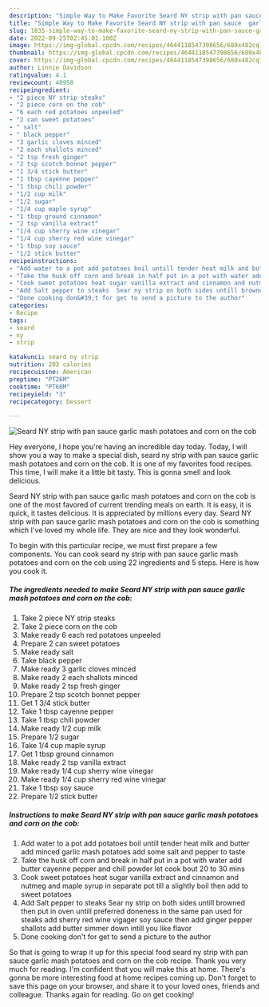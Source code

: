 ```yaml
---
description: "Simple Way to Make Favorite Seard NY strip with pan sauce  garlic mash potatoes and corn on the cob"
title: "Simple Way to Make Favorite Seard NY strip with pan sauce  garlic mash potatoes and corn on the cob"
slug: 1835-simple-way-to-make-favorite-seard-ny-strip-with-pan-sauce-garlic-mash-potatoes-and-corn-on-the-cob
date: 2022-09-25T02:45:01.100Z
image: https://img-global.cpcdn.com/recipes/4644118547398656/680x482cq70/seard-ny-strip-with-pan-sauce-garlic-mash-potatoes-and-corn-on-the-cob-recipe-main-photo.jpg
thumbnail: https://img-global.cpcdn.com/recipes/4644118547398656/680x482cq70/seard-ny-strip-with-pan-sauce-garlic-mash-potatoes-and-corn-on-the-cob-recipe-main-photo.jpg
cover: https://img-global.cpcdn.com/recipes/4644118547398656/680x482cq70/seard-ny-strip-with-pan-sauce-garlic-mash-potatoes-and-corn-on-the-cob-recipe-main-photo.jpg
author: Linnie Davidson
ratingvalue: 4.1
reviewcount: 40958
recipeingredient:
- "2 piece NY strip steaks"
- "2 piece corn on the cob"
- "6 each red potatoes unpeeled"
- "2 can sweet potatoes"
- " salt"
- " black pepper"
- "3 garlic cloves minced"
- "2 each shallots minced"
- "2 tsp fresh ginger"
- "2 tsp scotch bonnet pepper"
- "1 3/4 stick butter"
- "1 tbsp cayenne pepper"
- "1 tbsp chili powder"
- "1/2 cup milk"
- "1/2 sugar"
- "1/4 cup maple syrup"
- "1 tbsp ground cinnamon"
- "2 tsp vanilla extract"
- "1/4 cup sherry wine vinegar"
- "1/4 cup sherry red wine vinegar"
- "1 tbsp soy sauce"
- "1/2 stick butter"
recipeinstructions:
- "Add water to a pot add potatoes boil untill tender heat milk and butter add minced garlic mash potatoes add some salt and pepper to taste"
- "Take the husk off corn and break in half put in a pot with water add butter cayenne pepper and chill powder let cook bout 20 to 30 mins"
- "Cook sweet potatoes heat sugar vanilla extract and cinnamon and nutmeg and maple syrup in separate pot till a slightly boil then add to sweet potatoes"
- "Add Salt pepper to steaks  Sear ny strip on both sides untill browned then put in oven untill preferred doneness in the same pan used for steaks add sherry red wine vigager soy sauce then add ginger pepper shallots add butter simmer down intill you like flavor"
- "Done cooking don&#39;t for get to send a picture to the author"
categories:
- Recipe
tags:
- seard
- ny
- strip

katakunci: seard ny strip 
nutrition: 203 calories
recipecuisine: American
preptime: "PT26M"
cooktime: "PT60M"
recipeyield: "3"
recipecategory: Dessert

---
```



![Seard NY strip with pan sauce  garlic mash potatoes and corn on the cob](https://img-global.cpcdn.com/recipes/4644118547398656/680x482cq70/seard-ny-strip-with-pan-sauce-garlic-mash-potatoes-and-corn-on-the-cob-recipe-main-photo.jpg)

Hey everyone, I hope you're having an incredible day today. Today, I will show you a way to make a special dish, seard ny strip with pan sauce  garlic mash potatoes and corn on the cob. It is one of my favorites food recipes. This time, I will make it a little bit tasty. This is gonna smell and look delicious.



Seard NY strip with pan sauce  garlic mash potatoes and corn on the cob is one of the most favored of current trending meals on earth. It is easy, it is quick, it tastes delicious. It is appreciated by millions every day. Seard NY strip with pan sauce  garlic mash potatoes and corn on the cob is something which I've loved my whole life. They are nice and they look wonderful.


To begin with this particular recipe, we must first prepare a few components. You can cook seard ny strip with pan sauce  garlic mash potatoes and corn on the cob using 22 ingredients and 5 steps. Here is how you cook it.

<!--inarticleads1-->

##### The ingredients needed to make Seard NY strip with pan sauce  garlic mash potatoes and corn on the cob:

1. Take 2 piece NY strip steaks
1. Take 2 piece corn on the cob
1. Make ready 6 each red potatoes unpeeled
1. Prepare 2 can sweet potatoes
1. Make ready  salt
1. Take  black pepper
1. Make ready 3 garlic cloves minced
1. Make ready 2 each shallots minced
1. Make ready 2 tsp fresh ginger
1. Prepare 2 tsp scotch bonnet pepper
1. Get 1 3/4 stick butter
1. Take 1 tbsp cayenne pepper
1. Take 1 tbsp chili powder
1. Make ready 1/2 cup milk
1. Prepare 1/2 sugar
1. Take 1/4 cup maple syrup
1. Get 1 tbsp ground cinnamon
1. Make ready 2 tsp vanilla extract
1. Make ready 1/4 cup sherry wine vinegar
1. Make ready 1/4 cup sherry red wine vinegar
1. Take 1 tbsp soy sauce
1. Prepare 1/2 stick butter




<!--inarticleads2-->

##### Instructions to make Seard NY strip with pan sauce  garlic mash potatoes and corn on the cob:

1. Add water to a pot add potatoes boil untill tender heat milk and butter add minced garlic mash potatoes add some salt and pepper to taste
1. Take the husk off corn and break in half put in a pot with water add butter cayenne pepper and chill powder let cook bout 20 to 30 mins
1. Cook sweet potatoes heat sugar vanilla extract and cinnamon and nutmeg and maple syrup in separate pot till a slightly boil then add to sweet potatoes
1. Add Salt pepper to steaks  Sear ny strip on both sides untill browned then put in oven untill preferred doneness in the same pan used for steaks add sherry red wine vigager soy sauce then add ginger pepper shallots add butter simmer down intill you like flavor
1. Done cooking don&#39;t for get to send a picture to the author




So that is going to wrap it up for this special food seard ny strip with pan sauce  garlic mash potatoes and corn on the cob recipe. Thank you very much for reading. I'm confident that you will make this at home. There's gonna be more interesting food at home recipes coming up. Don't forget to save this page on your browser, and share it to your loved ones, friends and colleague. Thanks again for reading. Go on get cooking!
